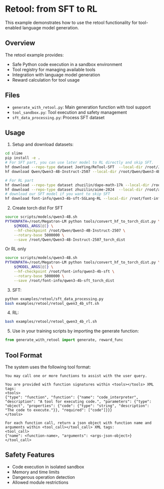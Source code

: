 # Retool: from SFT to RL

This example demonstrates how to use the retool functionality for tool-enabled language model generation.

## Overview

The retool example provides:
- Safe Python code execution in a sandbox environment
- Tool registry for managing available tools
- Integration with language model generation
- Reward calculation for tool usage

## Files

- `generate_with_retool.py`: Main generation function with tool support
- `tool_sandbox.py`: Tool execution and safety management
- `sft_data_processing.py`: Process SFT dataset

## Usage

1. Setup and download datasets:
```bash
cd slime
pip install -e .
# For SFT part, you can use later model to RL directly and skip SFT. 
hf download --repo-type dataset JoeYing/ReTool-SFT  --local-dir /root/JoeYing/ReTool-SFT
hf download Qwen/Qwen3-4B-Instruct-2507 --local-dir /root/Qwen/Qwen3-4B-Instruct-2507

# For RL part
hf download --repo-type dataset zhuzilin/dapo-math-17k --local-dir /root/dapo-math-17k
hf download --repo-type dataset zhuzilin/aime-2024  --local-dir /root/aime-2024
# download our SFT model if you want to skip SFT
hf download font-info/qwen3-4b-sft-SGLang-RL --local-dir /root/font-info/qwen3-4b-sft
```

2. Create torch dist
For SFT 
```bash
source scripts/models/qwen3-4B.sh
PYTHONPATH=/root/Megatron-LM python tools/convert_hf_to_torch_dist.py \
    ${MODEL_ARGS[@]} \
    --hf-checkpoint /root/Qwen/Qwen3-4B-Instruct-2507 \
    --rotary-base 5000000 \
    --save /root/Qwen/Qwen3-4B-Instruct-2507_torch_dist
```

Or RL only
```bash
source scripts/models/qwen3-4B.sh
PYTHONPATH=/root/Megatron-LM python tools/convert_hf_to_torch_dist.py \
    ${MODEL_ARGS[@]} \
    --hf-checkpoint /root/font-info/qwen3-4b-sft \
    --rotary-base 5000000 \
    --save /root/font-info/qwen3-4b-sft_torch_dist

```

3. SFT:
```bash
python examples/retool/sft_data_processing.py
bash examples/retool/retool_qwen3_4b_sft.sh
```

4. RL:
```bash
bash examples/retool/retool_qwen3_4b_rl.sh
```

5. Use in your training scripts by importing the generate function:
```python
from generate_with_retool import generate, reward_func
```

## Tool Format

The system uses the following tool format:

```
You may call one or more functions to assist with the user query.

You are provided with function signatures within <tools></tools> XML tags:
<tools>
{"type": "function", "function": {"name": "code_interpreter", "description": "A tool for executing code.", "parameters": {"type": "object", "properties": {"code": {"type": "string", "description": "The code to execute."}}, "required": ["code"]}}}
</tools>

For each function call, return a json object with function name and arguments within <tool_call></tool_call> XML tags:
<tool_call>
{"name": <function-name>, "arguments": <args-json-object>}
</tool_call>
```

## Safety Features

- Code execution in isolated sandbox
- Memory and time limits
- Dangerous operation detection
- Allowed module restrictions 
